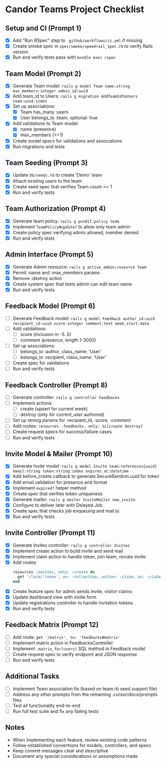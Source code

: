 # Candor Teams Project Checklist

## Setup and CI (Prompt 1)
- [x] Add "Run RSpec" step to `.github/workflows/ci.yml` if missing
- [x] Create smoke spec in `spec/smoke/speedrail_spec.rb` to verify Rails version
- [x] Run and verify tests pass with `bundle exec rspec`

## Team Model (Prompt 2)
- [x] Generate Team model: `rails g model Team name:string max_members:integer admin_id:uuid`
- [x] Add team_id to Users: `rails g migration AddTeamIdToUsers team:uuid:index`
- [x] Set up associations:
  - [x] Team has_many :users
  - [x] User belongs_to :team, optional: true
- [x] Add validations to Team model:
  - [x] name (presence)
  - [x] max_members (>=1)
- [x] Create model specs for validations and associations
- [x] Run migrations and tests

## Team Seeding (Prompt 3)
- [x] Update `db/seeds.rb` to create 'Demo' team
- [x] Attach existing users to the team
- [x] Create seed spec that verifies Team.count == 1
- [x] Run and verify tests

## Team Authorization (Prompt 4)
- [x] Generate team policy: `rails g pundit:policy team`
- [x] Implement `TeamPolicy#update?` to allow only team admin
- [x] Create policy spec verifying admin allowed, member denied
- [x] Run and verify tests

## Admin Interface (Prompt 5)
- [x] Generate Admin resource: `rails g active_admin:resource Team`
- [x] Permit :name and :max_members params
- [x] Remove :destroy action
- [x] Create system spec that tests admin can edit team name
- [x] Run and verify tests

## Feedback Model (Prompt 6)
- [ ] Generate Feedback model: `rails g model Feedback author_id:uuid recipient_id:uuid score:integer comment:text week_start:date`
- [ ] Add validations:
  - [ ] score (inclusion in -5..5)
  - [ ] comment (presence, length 1-3000)
- [ ] Set up associations:
  - [ ] belongs_to :author, class_name: 'User'
  - [ ] belongs_to :recipient, class_name: 'User'
- [ ] Create spec for validations
- [ ] Run and verify tests

## Feedback Controller (Prompt 8)
- [ ] Generate controller: `rails g controller Feedbacks`
- [ ] Implement actions:
  - [ ] create (upsert for current week)
  - [ ] destroy (only for current_user authored)
- [ ] Set up strong params for :recipient_id, :score, :comment
- [ ] Add routes: `resources :feedbacks, only: %i[create destroy]`
- [ ] Create request specs for success/failure cases
- [ ] Run and verify tests

## Invite Model & Mailer (Prompt 10)
- [x] Generate Invite model: `rails g model Invite team:references{uuid} email:string token:string:index expires_at:datetime`
- [x] Add before_create callback to generate SecureRandom.uuid for token
- [x] Add email validation for presence and format
- [x] Implement `expired?` helper method
- [x] Create spec that verifies token uniqueness
- [x] Generate mailer: `rails g mailer InviteMailer new_invite`
- [x] Configure to deliver later with Delayed Job
- [x] Create spec that checks job enqueuing and mail.to
- [x] Run and verify tests

## Invite Controller (Prompt 11)
- [x] Generate Invites controller: `rails g controller Invites`
- [x] Implement create action to build invite and send mail
- [x] Implement claim action to handle token, join team, revoke invite
- [x] Add routes:
  ```ruby
  resources :invites, only: :create do
    get 'claim/:token', on: :collection, action: :claim, as: :claim
  end
  ```
- [x] Create feature spec for admin sends invite, visitor claims
- [x] Update dashboard view with invite form
- [x] Update registrations controller to handle invitation tokens
- [x] Run and verify tests

## Feedback Matrix (Prompt 12)
- [ ] Add route: `get '/matrix', to: 'feedbacks#matrix'`
- [ ] Implement matrix action in FeedbacksController
- [ ] Implement `.matrix_for(users)` SQL method in Feedback model
- [ ] Create request spec to verify endpoint and JSON response
- [ ] Run and verify tests

## Additional Tasks
- [ ] Implement Team association fix (based on team.rb seed support file)
- [ ] Address any other prompts from the remaining .cursor/docs/prompts files
- [ ] Test all functionality end-to-end
- [ ] Run full test suite and fix any failing tests

## Notes
- When implementing each feature, review existing code patterns
- Follow established conventions for models, controllers, and specs
- Keep commit messages clear and descriptive
- Document any special considerations or assumptions made 